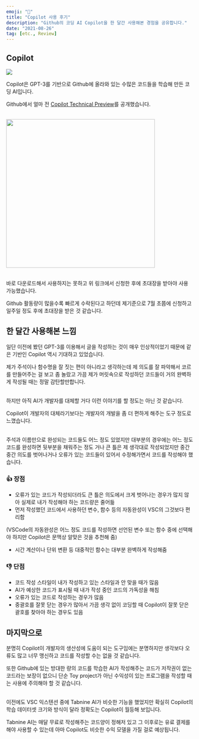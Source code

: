 ```yaml
---
emoji: "🤔"
title: "Copilot 사용 후기"
description: "Github의 코딩 AI Copilot을 한 달간 사용해본 경험을 공유합니다."
date: "2021-08-26"
tag: [etc., Review]
---
```


## Copilot

<img src="https://user-images.githubusercontent.com/71566740/131648745-0ab54f7e-d004-434e-89d8-d401b8719f51.png" class="img large"/>

Copilot은 GPT-3를 기반으로 Github에 올라와 있는 수많은 코드들을 학습해 만든 코딩 AI입니다.

Github에서 얼마 전 [Copilot Technical Preview](https://copilot.github.com/)를 공개했습니다.

<br>

<div class="img-txt-wrap">
  <div class="img-wrap">
    <img width="400" src="https://user-images.githubusercontent.com/71566740/130893661-970498c3-c250-4d03-9096-f443737461d3.png"/>
  </div>
</div>

<br>바로 다운로드해서 사용하지는 못하고 위 링크에서 신청한 후에 초대장을 받아야 사용 가능했습니다.

Github 활동량이 많을수록 빠르게 수락된다고 하던데 제기준으로 7월 초쯤에 신청하고 일주일 정도 후에 초대장을 받은 것 같습니다.

## 한 달간 사용해본 느낌

일단 이전에 봤던 GPT-3를 이용해서 글을 작성하는 것이 매우 인상적이었기 때문에 같은 기반인 Copilot 역시 기대하고 있었습니다.

제가 주석이나 함수명을 잘 짓는 편이 아니라고 생각하는데 제 의도를 잘 파악해서 코르를 만들어주는 걸 보고 좀 놀랐고 가끔 제가 머릿속으로 작성하던 코드들이 거의 완벽하게 작성될 때는 정말 감탄할만합니다.

<br>하지만 아직 AI가 개발자를 대체할 거다 이런 이야기를 할 정도는 아닌 것 같습니다.

Copilot이 개발자의 대체라기보다는 개발자의 개발을 좀 더 편하게 해주는 도구 정도로 느꼈습니다.

<br>주석과 이름만으로 완성되는 코드들도 어느 정도 있었지만 대부분의 경우에는 어느 정도 코드를 완성하면 뒷부분을 채워주는 정도 거나 큰 틀은 제 생각대로 작성되었지만 중간중간 의도를 벗어나거나 오류가 있는 코드들이 있어서 수정해가면서 코드를 작성해야 했습니다.

### 👍 장점

- 오류가 있는 코드가 작성되더라도 큰 틀은 의도에서 크게 벗어나는 경우가 많지 않아 실제로 내가 작성해야 하는 코드량은 줄어듦
- 먼저 작성했던 코드에서 사용하던 변수, 함수 등의 자동완성이 VSC의 그것보다 편리함

(VSCode의 자동완성은 어느 정도 코드를 작성하면 선언된 변수 또는 함수 중에 선택해야 하지만 Copilot은 문맥상 알맞은 것을 추천해 줌)

- 시간 계산이나 단위 변환 등 대중적인 함수는 대부분 완벽하게 작성해줌

### 👎 단점

- 코드 작성 스타일이 내가 작성하고 있는 스타일과 안 맞을 때가 많음
- AI가 예상한 코드가 표시될 때 내가 작성 중인 코드의 가독성을 해침
- 오류가 있는 코드로 작성하는 경우가 많음
- 중괄호를 잘못 닫는 경우가 많아서 가끔 생각 없이 코딩할 때 Copilot이 잘못 닫은 괄호를 찾아야 하는 경우도 있음

## 마지막으로

분명히 Copilot이 개발자의 생산성에 도움이 되는 도구임에는 분명하지만 생각보다 오류도 많고 너무 맹신하고 코드를 작성할 수는 없을 것 같습니다.

또한 Github에 있는 방대한 량의 코드를 학습한 AI가 작성해주는 코드가 저작권이 없는 코드라는 보장이 없으니 단순 Toy project가 아닌 수익성이 있는 프로그램을 작성할 때는 사용에 주의해야 할 것 같습니다.

<br> 이전에도 VSC 익스텐션 중에 Tabnine AI가 비슷한 기능을 했었지만 확실히 Copilot의 학습 데이터셋 크기와 방식이 달라 정확도는 Copilot이 월등해 보입니다.

Tabnine AI는 매달 무료로 작성해주는 코드양이 정해저 있고 그 이후로는 유료 결제를 해야 사용할 수 있는데 아마 Copilot도 비슷한 수익 모델을 가질 걸로 예상됩니다.
